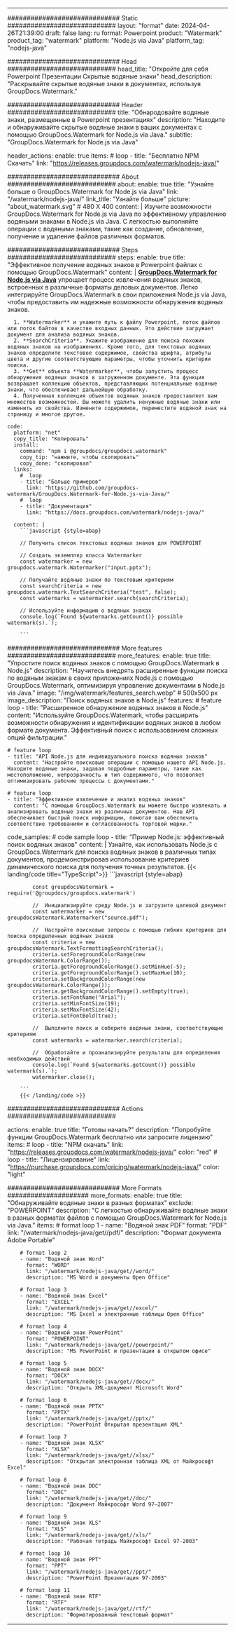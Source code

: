 
---
############################# Static ############################
layout: "format"
date:  2024-04-26T21:39:00
draft: false
lang: ru
format: Powerpoint
product: "Watermark"
product_tag: "watermark"
platform: "Node.js via Java"
platform_tag: "nodejs-java"

############################# Head ############################
head_title: "Откройте для себя Powerpoint Презентации Скрытые водяные знаки"
head_description: "Раскрывайте скрытые водяные знаки в документах, используя GroupDocs.Watermark."

############################# Header ############################
title: "Обнародовайте водяные знаки, размещенные в Powerpoint презентациях" 
description: "Находите и обнаруживайте скрытые водяные знаки в ваших документах с помощью GroupDocs.Watermark for Node.js via Java."
subtitle: "GroupDocs.Watermark for Node.js via Java" 

header_actions:
  enable: true
  items:
    #  loop
    - title: "Бесплатно NPM Скачать"
      link: "https://releases.groupdocs.com/watermark/nodejs-java/"
      
############################# About ############################
about:
    enable: true
    title: "Узнайте больше о GroupDocs.Watermark for Node.js via Java"
    link: "/watermark/nodejs-java/"
    link_title: "Узнайте больше"
    picture: "about_watermark.svg" # 480 X 400
    content: |
       Изучите возможности GroupDocs.Watermark for Node.js via Java по эффективному управлению водяными знаками в Node.js via Java. С легкостью выполняйте операции с водяными знаками, такие как создание, обновление, получение и удаление файлов различных форматов.

############################# Steps ############################
steps:
    enable: true
    title: "Эффективное получение водяных знаков в Powerpoint файлах с помощью GroupDocs.Watermark"
    content: |
      **[GroupDocs.Watermark for Node.js via Java](https://products.groupdocs.com/watermark/nodejs-java/)** упрощает процесс извлечения водяных знаков, встроенных в различные форматы деловых документов. Легко интегрируйте GroupDocs.Watermark в свои приложения Node.js via Java, чтобы предоставить им надежные возможности обнаружения водяных знаков.
      
      1. **Watermarker** и укажите путь к файлу Powerpoint, поток файлов или поток байтов в качестве входных данных. Это действие загружает документ для анализа водяных знаков.
      2. **SearchCriteria**. Укажите изображение для поиска похожих водяных знаков на изображениях. Кроме того, для текстовых водяных знаков определите текстовое содержимое, свойства шрифта, атрибуты цвета и другие соответствующие параметры, чтобы уточнить критерии поиска.
      3. **Get** объекта **Watermarker**, чтобы запустить процесс обнаружения водяных знаков в загруженном документе. Эта функция возвращает коллекцию объектов, представляющих потенциальные водяные знаки, что обеспечивает дальнейшую обработку.
      4. Полученная коллекция объектов водяных знаков предоставляет вам множество возможностей. Вы можете удалить ненужные водяные знаки или изменить их свойства. Измените содержимое, переместите водяной знак на страницу и многое другое.
   
    code:
      platform: "net"
      copy_title: "Копировать"
      install:
        command: "npm i @groupdocs/groupdocs.watermark"
        copy_tip: "нажмите, чтобы скопировать"
        copy_done: "скопировал"
      links:
        #  loop
        - title: "Больше примеров"
          link: "https://github.com/groupdocs-watermark/GroupDocs.Watermark-for-Node.js-via-Java/"
        #  loop
        - title: "Документация"
          link: "https://docs.groupdocs.com/watermark/nodejs-java/"
          
      content: |
        ```javascript {style=abap}

        // Получить список текстовых водяных знаков для POWERPOINT

        // Создать экземпляр класса Watermarker
        const watermarker = new groupdocs.watermark.Watermarker("input.pptx");
        
        // Получайте водяные знаки по текстовым критериям
        const searchCriteria = new groupdocs.watermark.TextSearchCriteria("test", false);
        const watermarks = watermarker.search(searchCriteria);

        // Используйте информацию о водяных знаках
        console.log(`Found ${watermarks.getCount()} possible watermark(s).`);
        
        ```            

############################# More features ############################
more_features:
  enable: true
  title: "Упростите поиск водяных знаков с помощью GroupDocs.Watermark в Node.js"
  description: "Научитесь внедрять расширенные функции поиска по водяным знакам в своих приложениях Node.js с помощью GroupDocs.Watermark, оптимизируя управление документами в Node.js via Java."
  image: "/img/watermark/features_search.webp" # 500x500 px
  image_description: "Поиск водяных знаков в Node.js"
  features:
    # feature loop
    - title: "Расширенное обнаружение водяных знаков в Node.js"
      content: "Используйте GroupDocs.Watermark, чтобы расширить возможности обнаружения и идентификации водяных знаков в любом формате документа. Эффективный поиск с использованием сложных опций фильтрации."

    # feature loop
    - title: "API Node.js для индивидуального поиска водяных знаков"
      content: "Настройте поисковые операции с помощью нашего API Node.js. Находите водяные знаки, задавая подробные параметры, такие как местоположение, непрозрачность и тип содержимого, что позволяет оптимизировать рабочие процессы с документами."

    # feature loop
    - title: "Эффективное извлечение и анализ водяных знаков"
      content: "С помощью GroupDocs.Watermark вы можете быстро извлекать и анализировать водяные знаки из различных документов. Наш API обеспечивает быстрый поиск информации, помогая вам обеспечить соответствие требованиям и согласованность торговой марки."
      
  code_samples:
    # code sample loop
    - title: "Пример Node.js: эффективный поиск водяных знаков"
      content: |
        Узнайте, как использовать Node.js с GroupDocs.Watermark для поиска водяных знаков в различных типах документов, продемонстрировав использование критериев динамического поиска для получения точных результатов.
        {{< landing/code title="TypeScript">}}
        ```javascript {style=abap}
        
            const groupdocsWatermark = require('@groupdocs/groupdocs.watermark')

            //  Инициализируйте среду Node.js и загрузите целевой документ
            const watermarker = new groupdocsWatermark.Watermarker("source.pdf");

            //  Настройте поисковые запросы с помощью гибких критериев для поиска определенных водяных знаков
            const criteria = new groupdocsWatermark.TextFormattingSearchCriteria();
            criteria.setForegroundColorRange(new groupdocsWatermark.ColorRange());
            criteria.getForegroundColorRange().setMinHue(-5);
            criteria.getForegroundColorRange().setMaxHue(10);
            criteria.setBackgroundColorRange(new groupdocsWatermark.ColorRange());
            criteria.getBackgroundColorRange().setEmpty(true);
            criteria.setFontName("Arial");
            criteria.setMinFontSize(19);
            criteria.setMaxFontSize(42);
            criteria.setFontBold(true);
  
            //  Выполните поиск и соберите водяные знаки, соответствующие критериям
            const watermarks = watermarker.search(criteria);

            //  Обработайте и проанализируйте результаты для определения необходимых действий
            console.log(`Found ${watermarks.getCount()} possible watermark(s).`);
            watermarker.close();

        ```
        {{< /landing/code >}}


############################# Actions ############################

actions:
  enable: true
  title: "Готовы начать?"
  description: "Попробуйте функции GroupDocs.Watermark бесплатно или запросите лицензию"
  items:
    #  loop
    - title: "NPM скачать"
      link: "https://releases.groupdocs.com/watermark/nodejs-java/"
      color: "red"
        #  loop
    - title: "Лицензирование"
      link: "https://purchase.groupdocs.com/pricing/watermark/nodejs-java/"
      color: "light"


############################# More Formats #####################
more_formats:
    enable: true
    title: "Обнаруживайте водяные знаки в разных форматах"
    exclude: "POWERPOINT"
    description: "С легкостью обнаруживайте водяные знаки в разных форматах файлов с помощью GroupDocs.Watermark for Node.js via Java."
    items: 
        # format loop 1
        - name: "Водяной знак PDF"
          format: "PDF"
          link: "/watermark/nodejs-java/get//pdf/"
          description: "Формат документа Adobe Portable"

        # format loop 2
        - name: "Водяной знак Word"
          format: "WORD"
          link: "/watermark/nodejs-java/get//word/"
          description: "MS Word и документы Open Office"
          
        # format loop 3
        - name: "Водяной знак Excel"
          format: "EXCEL"
          link: "/watermark/nodejs-java/get//excel/"
          description: "MS Excel и электронные таблицы Open Office"

        # format loop 4
        - name: "Водяной знак PowerPoint"
          format: "POWERPOINT"
          link: "/watermark/nodejs-java/get//powerpoint/"
          description: "MS PowerPoint и презентации в открытом офисе"

        # format loop 5
        - name: "Водяной знак DOCX"
          format: "DOCX"
          link: "/watermark/nodejs-java/get//docx/"
          description: "Открыть XML-документ Microsoft Word"
          
        # format loop 6
        - name: "Водяной знак PPTX"
          format: "PPTX"
          link: "/watermark/nodejs-java/get//pptx/"
          description: "PowerPoint Открытая презентация XML"
          
        # format loop 7
        - name: "Водяной знак XLSX"
          format: "XLSX"
          link: "/watermark/nodejs-java/get//xlsx/"
          description: "Открытая электронная таблица XML от Майкрософт Excel"

        # format loop 8
        - name: "Водяной знак DOC"
          format: "DOC"
          link: "/watermark/nodejs-java/get//doc/"
          description: "Документ Майкрософт Word 97—2007"

        # format loop 9
        - name: "Водяной знак XLS"
          format: "XLS"
          link: "/watermark/nodejs-java/get//xls/"
          description: "Рабочая тетрадь Майкрософт Excel 97-2003"

        # format loop 10
        - name: "Водяной знак PPT"
          format: "PPT"
          link: "/watermark/nodejs-java/get//ppt/"
          description: "PowerPoint Презентация 97-2003"

        # format loop 11
        - name: "Водяной знак RTF"
          format: "RTF"
          link: "/watermark/nodejs-java/get//rtf/"
          description: "Форматированный текстовый формат"

---
